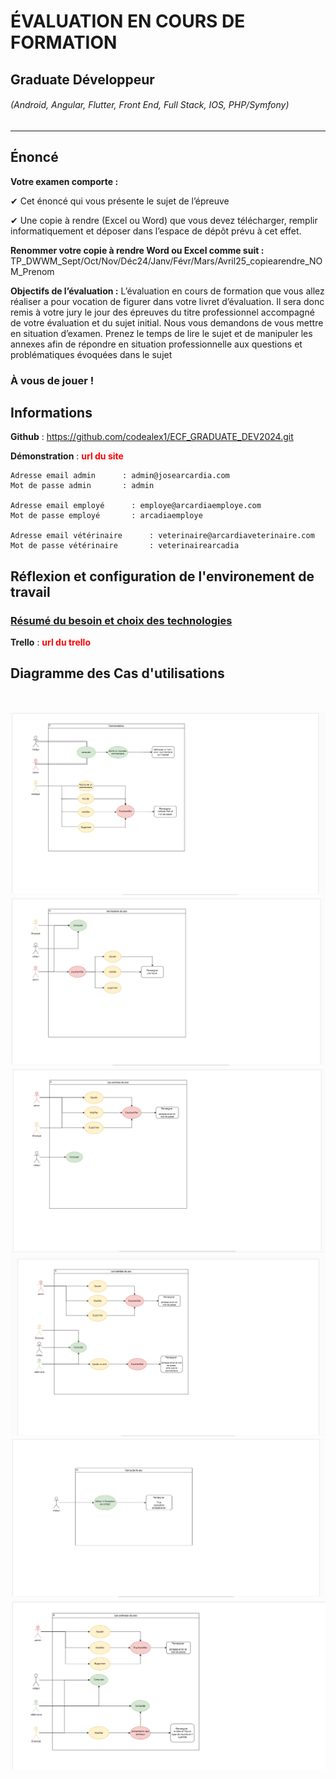 # ÉVALUATION EN COURS DE FORMATION
## Graduate Développeur
###### (Android, Angular, Flutter, Front End, Full Stack, IOS, PHP/Symfony)

---

## Énoncé

**Votre examen comporte :**

✔ Cet énoncé qui vous présente le sujet de l’épreuve

✔ Une copie à rendre (Excel ou Word) que vous devez télécharger, remplir informatiquement et déposer dans l’espace de dépôt prévu à cet effet.


**Renommer votre copie à rendre Word ou Excel comme suit :**
TP_DWWM_Sept/Oct/Nov/Déc24/Janv/Févr/Mars/Avril25_copiearendre_NOM_Prenom

**Objectifs de l’évaluation :**
L’évaluation en cours de formation que vous allez réaliser a pour vocation de figurer dans votre livret d’évaluation. Il sera donc remis à votre jury le jour des épreuves du titre professionnel accompagné de votre évaluation et du sujet initial.
Nous vous demandons de vous mettre en situation d’examen. Prenez le temps de lire le sujet et de manipuler les annexes afin de répondre en situation professionnelle aux questions et problématiques évoquées dans le sujet


### À vous de jouer !

## Informations

**Github** : https://github.com/codealex1/ECF_GRADUATE_DEV2024.git

**Démonstration** : <span style="color:red">**url du site**</span>

    Adresse email admin      : admin@josearcardia.com
    Mot de passe admin       : admin

    Adresse email employé      : employe@arcardiaemploye.com
    Mot de passe employé       : arcadiaemploye

    Adresse email vétérinaire      : veterinaire@arcardiaveterinaire.com
    Mot de passe vétérinaire       : veterinairearcadia

## Réflexion et configuration de l'environement de travail

### <span style="text-decoration:underline">Résumé du besoin et choix des technologies</span>




**Trello** : <span style="color:red">**url du trello**</span>

## Diagramme des Cas d'utilisations

<br />

![Modélisation des données](cas_utilisation1.png)
![Modélisation des données](cas_utilisation2.png)
![Modélisation des données](cas_utilisation3.png)
![Modélisation des données](cas_utilisation4.png)
![Modélisation des données](cas_utilisation5.png)
![Modélisation des données](cas_utilisation6.png)

<br /><br />




